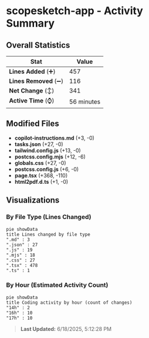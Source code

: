 # scopesketch-app - Activity Summary 

## Overall Statistics

| Stat                   | Value                                                             |
| ---------------------- | ----------------------------------------------------------------- |
| **Lines Added** (➕)   | 457                                          |
| **Lines Removed** (➖) | 116                                        |
| **Net Change** (↕)    | 341                |
| **Active Time** (⌚)   | 56 minutes |


## Modified Files
- **copilot-instructions.md** (+3, -0)
- **tasks.json** (+27, -0)
- **tailwind.config.js** (+13, -0)
- **postcss.config.mjs** (+12, -6)
- **globals.css** (+27, -0)
- **postcss.config.js** (+6, -0)
- **page.tsx** (+368, -110)
- **html2pdf.d.ts** (+1, -0)

## Visualizations

### By File Type (Lines Changed)

```mermaid
pie showData
title Lines changed by file type
".md" : 3
".json" : 27
".js" : 19
".mjs" : 18
".css" : 27
".tsx" : 478
".ts" : 1
```

### By Hour (Estimated Activity Count)

```mermaid
pie showData
title Coding activity by hour (count of changes)
"14h" : 2
"16h" : 10
"17h" : 10
```


> **Last Updated:** 6/18/2025, 5:12:28 PM